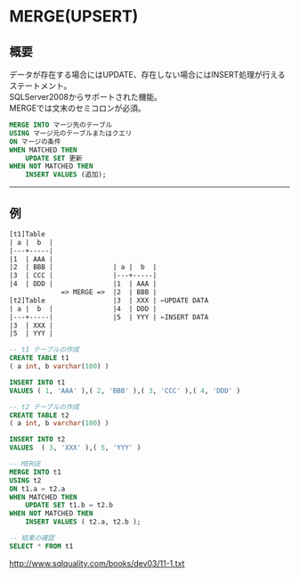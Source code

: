 # MERGE(UPSERT)

## 概要

データが存在する場合にはUPDATE、存在しない場合にはINSERT処理が行えるステートメント。  
SQLServer2008からサポートされた機能。  
MERGEでは文末のセミコロンが必須。  

``` sql
MERGE INTO マージ先のテーブル
USING マージ元のテーブルまたはクエリ
ON マージの条件
WHEN MATCHED THEN
    UPDATE SET 更新
WHEN NOT MATCHED THEN
    INSERT VALUES (追加);
```

---

## 例

``` txt
[t1]Table
| a |  b  |
|---+-----|
|1  | AAA |
|2  | BBB |               | a |  b  |
|3  | CCC |               |---+-----|
|4  | DDD |               |1  | AAA |
             => MERGE =>  |2  | BBB |
[t2]Table                 |3  | XXX | ←UPDATE DATA
| a |  b  |               |4  | DDD |
|---+-----|               |5  | YYY | ←INSERT DATA
|3  | XXX |
|5  | YYY |
```

``` sql
-- t1 テーブルの作成
CREATE TABLE t1
( a int, b varchar(100) )

INSERT INTO t1
VALUES ( 1, 'AAA' ),( 2, 'BBB' ),( 3, 'CCC' ),( 4, 'DDD' )

-- t2 テーブルの作成
CREATE TABLE t2
( a int, b varchar(100) )

INSERT INTO t2
VALUES  ( 3, 'XXX' ),( 5, 'YYY' )

-- MERGE
MERGE INTO t1
USING t2
ON t1.a = t2.a
WHEN MATCHED THEN
    UPDATE SET t1.b = t2.b
WHEN NOT MATCHED THEN
    INSERT VALUES ( t2.a, t2.b );

-- 結果の確認
SELECT * FROM t1
```

<http://www.sqlquality.com/books/dev03/11-1.txt>  
